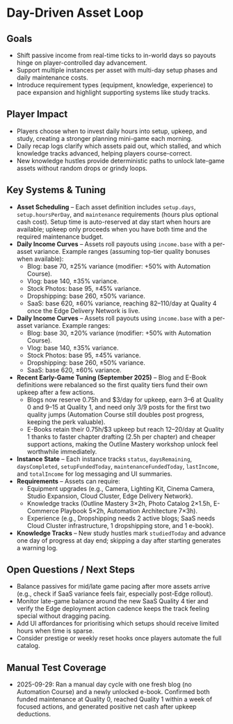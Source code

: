 # Day-Driven Asset Loop

## Goals
- Shift passive income from real-time ticks to in-world days so payouts hinge on player-controlled day advancement.
- Support multiple instances per asset with multi-day setup phases and daily maintenance costs.
- Introduce requirement types (equipment, knowledge, experience) to pace expansion and highlight supporting systems like study tracks.

## Player Impact
- Players choose when to invest daily hours into setup, upkeep, and study, creating a stronger planning mini-game each morning.
- Daily recap logs clarify which assets paid out, which stalled, and which knowledge tracks advanced, helping players course-correct.
- New knowledge hustles provide deterministic paths to unlock late-game assets without random drops or grindy loops.

## Key Systems & Tuning
- **Asset Scheduling** – Each asset definition includes `setup.days`, `setup.hoursPerDay`, and `maintenance` requirements (hours plus optional cash cost). Setup time is auto-reserved at day start when hours are available; upkeep only proceeds when you have both time and the required maintenance budget.
- **Daily Income Curves** – Assets roll payouts using `income.base` with a per-asset variance. Example ranges (assuming top-tier quality bonuses when available):
  - Blog: base 70, ±25% variance (modifier: +50% with Automation Course).
  - Vlog: base 140, ±35% variance.
  - Stock Photos: base 95, ±45% variance.
  - Dropshipping: base 260, ±50% variance.
  - SaaS: base 620, ±60% variance, reaching $82–$110/day at Quality 4 once the Edge Delivery Network is live.
- **Daily Income Curves** – Assets roll payouts using `income.base` with a per-asset variance. Example ranges:
  - Blog: base 30, ±20% variance (modifier: +50% with Automation Course).
  - Vlog: base 140, ±35% variance.
  - Stock Photos: base 95, ±45% variance.
  - Dropshipping: base 260, ±50% variance.
  - SaaS: base 620, ±60% variance.
- **Recent Early-Game Tuning (September 2025)** – Blog and E-Book definitions were rebalanced so the first quality tiers fund their own upkeep after a few actions.
  - Blogs now reserve 0.75h and $3/day for upkeep, earn $3–$6 at Quality 0 and $9–$15 at Quality 1, and need only 3/9 posts for the first two quality jumps (Automation Course still doubles post progress, keeping the perk valuable).
  - E-Books retain their 0.75h/$3 upkeep but reach $12–$20/day at Quality 1 thanks to faster chapter drafting (2.5h per chapter) and cheaper support actions, making the Outline Mastery workshop unlock feel worthwhile immediately.
- **Instance State** – Each instance tracks `status`, `daysRemaining`, `daysCompleted`, `setupFundedToday`, `maintenanceFundedToday`, `lastIncome`, and `totalIncome` for log messaging and UI summaries.
- **Requirements** – Assets can require:
  - Equipment upgrades (e.g., Camera, Lighting Kit, Cinema Camera, Studio Expansion, Cloud Cluster, Edge Delivery Network).
  - Knowledge tracks (Outline Mastery 3×2h, Photo Catalog 2×1.5h, E-Commerce Playbook 5×2h, Automation Architecture 7×3h).
  - Experience (e.g., Dropshipping needs 2 active blogs; SaaS needs Cloud Cluster infrastructure, 1 dropshipping store, and 1 e-book).
- **Knowledge Tracks** – New study hustles mark `studiedToday` and advance one day of progress at day end; skipping a day after starting generates a warning log.

## Open Questions / Next Steps
- Balance passives for mid/late game pacing after more assets arrive (e.g., check if SaaS variance feels fair, especially post-Edge rollout).
- Monitor late-game balance around the new SaaS Quality 4 tier and verify the Edge deployment action cadence keeps the track feeling special without dragging pacing.
- Add UI affordances for prioritising which setups should receive limited hours when time is sparse.
- Consider prestige or weekly reset hooks once players automate the full catalog.

## Manual Test Coverage
- 2025-09-29: Ran a manual day cycle with one fresh blog (no Automation Course) and a newly unlocked e-book. Confirmed both funded maintenance at Quality 0, reached Quality 1 within a week of focused actions, and generated positive net cash after upkeep deductions.
